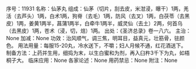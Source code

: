 序号：11931
名称：仙茅丸
组成：仙茅（切片，刮去皮，米泔浸，曝干）1两，羌活（去芦头）1两，白术1两，狗脊（去毛）1两，防风（去叉）1两，白茯苓（去黑皮）1两，姜黄1两半，菖蒲1两半，白牵牛1两半，威灵仙（去土）2两，何首乌（去黑皮）1两，苍术（浸，切，焙）1两。
出处：《圣济总录》卷一八六。
主治：None
加减：None
功效：治风顺气，调三焦，明耳目，益真元，壮筋骨，驻颜色。
用法用量：每服15-20丸，冷水送下，不嚼；妇人月候不通，红花酒送下。
制备方法：上药并生用，细捣为末，以生白蜜和为剂，再入臼杵3千下为丸，如梧桐子大。
临床应用：None
各家论述：None
用药禁忌：None
附注：None
